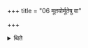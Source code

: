 +++
title = "06 मूतयोर्मूतेषु वा"

+++

<details><summary>थिते</summary>

6. Or in two or many baskets.
</details>
